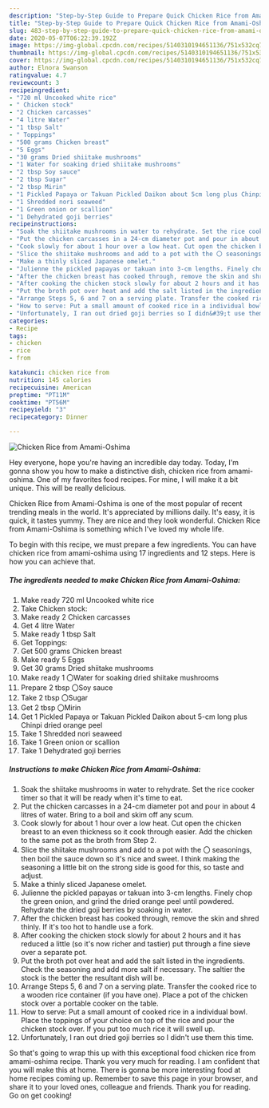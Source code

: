 ```yaml
---
description: "Step-by-Step Guide to Prepare Quick Chicken Rice from Amami-Oshima"
title: "Step-by-Step Guide to Prepare Quick Chicken Rice from Amami-Oshima"
slug: 483-step-by-step-guide-to-prepare-quick-chicken-rice-from-amami-oshima
date: 2020-05-07T06:22:39.192Z
image: https://img-global.cpcdn.com/recipes/5140310194651136/751x532cq70/chicken-rice-from-amami-oshima-recipe-main-photo.jpg
thumbnail: https://img-global.cpcdn.com/recipes/5140310194651136/751x532cq70/chicken-rice-from-amami-oshima-recipe-main-photo.jpg
cover: https://img-global.cpcdn.com/recipes/5140310194651136/751x532cq70/chicken-rice-from-amami-oshima-recipe-main-photo.jpg
author: Elnora Swanson
ratingvalue: 4.7
reviewcount: 3
recipeingredient:
- "720 ml Uncooked white rice"
- " Chicken stock"
- "2 Chicken carcasses"
- "4 litre Water"
- "1 tbsp Salt"
- " Toppings"
- "500 grams Chicken breast"
- "5 Eggs"
- "30 grams Dried shiitake mushrooms"
- "1 Water for soaking dried shiitake mushrooms"
- "2 tbsp Soy sauce"
- "2 tbsp Sugar"
- "2 tbsp Mirin"
- "1 Pickled Papaya or Takuan Pickled Daikon about 5cm long plus Chinpi dried orange peel"
- "1 Shredded nori seaweed"
- "1 Green onion or scallion"
- "1 Dehydrated goji berries"
recipeinstructions:
- "Soak the shiitake mushrooms in water to rehydrate. Set the rice cooker timer so that it will be ready when it&#39;s time to eat."
- "Put the chicken carcasses in a 24-cm diameter pot and pour in about 4 litres of water. Bring to a boil and skim off any scum."
- "Cook slowly for about 1 hour over a low heat. Cut open the chicken breast to an even thickness so it cook through easier. Add the chicken to the same pot as the broth from Step 2."
- "Slice the shiitake mushrooms and add to a pot with the 〇 seasonings, then boil the sauce down so it&#39;s nice and sweet. I think making the seasoning a little bit on the strong side is good for this, so taste and adjust."
- "Make a thinly sliced Japanese omelet."
- "Julienne the pickled papayas or takuan into 3-cm lengths. Finely chop the green onion, and grind the dried orange peel until powdered. Rehydrate the dried goji berries by soaking in water."
- "After the chicken breast has cooked through, remove the skin and shred thinly. If it&#39;s too hot to handle use a fork."
- "After cooking the chicken stock slowly for about 2 hours and it has reduced a little (so it&#39;s now richer and tastier) put through a fine sieve over a separate pot."
- "Put the broth pot over heat and add the salt listed in the ingredients. Check the seasoning and add more salt if necessary. The saltier the stock is the better the resultant dish will be."
- "Arrange Steps 5, 6 and 7 on a serving plate. Transfer the cooked rice to a wooden rice container (if you have one). Place a pot of the chicken stock over a portable cooker on the table."
- "How to serve: Put a small amount of cooked rice in a individual bowl. Place the toppings of your choice on top of the rice and pour the chicken stock over. If you put too much rice it will swell up."
- "Unfortunately, I ran out dried goji berries so I didn&#39;t use them this time."
categories:
- Recipe
tags:
- chicken
- rice
- from

katakunci: chicken rice from 
nutrition: 145 calories
recipecuisine: American
preptime: "PT11M"
cooktime: "PT56M"
recipeyield: "3"
recipecategory: Dinner

---
```



![Chicken Rice from Amami-Oshima](https://img-global.cpcdn.com/recipes/5140310194651136/751x532cq70/chicken-rice-from-amami-oshima-recipe-main-photo.jpg)

Hey everyone, hope you're having an incredible day today. Today, I'm gonna show you how to make a distinctive dish, chicken rice from amami-oshima. One of my favorites food recipes. For mine, I will make it a bit unique. This will be really delicious.



Chicken Rice from Amami-Oshima is one of the most popular of recent trending meals in the world. It's appreciated by millions daily. It's easy, it is quick, it tastes yummy. They are nice and they look wonderful. Chicken Rice from Amami-Oshima is something which I've loved my whole life.


To begin with this recipe, we must prepare a few ingredients. You can have chicken rice from amami-oshima using 17 ingredients and 12 steps. Here is how you can achieve that.

<!--inarticleads1-->

##### The ingredients needed to make Chicken Rice from Amami-Oshima:

1. Make ready 720 ml Uncooked white rice
1. Take  Chicken stock:
1. Make ready 2 Chicken carcasses
1. Get 4 litre Water
1. Make ready 1 tbsp Salt
1. Get  Toppings:
1. Get 500 grams Chicken breast
1. Make ready 5 Eggs
1. Get 30 grams Dried shiitake mushrooms
1. Make ready 1 〇Water for soaking dried shiitake mushrooms
1. Prepare 2 tbsp 〇Soy sauce
1. Take 2 tbsp 〇Sugar
1. Get 2 tbsp 〇Mirin
1. Get 1 Pickled Papaya or Takuan Pickled Daikon about 5-cm long plus Chinpi dried orange peel
1. Take 1 Shredded nori seaweed
1. Take 1 Green onion or scallion
1. Take 1 Dehydrated goji berries




<!--inarticleads2-->

##### Instructions to make Chicken Rice from Amami-Oshima:

1. Soak the shiitake mushrooms in water to rehydrate. Set the rice cooker timer so that it will be ready when it&#39;s time to eat.
1. Put the chicken carcasses in a 24-cm diameter pot and pour in about 4 litres of water. Bring to a boil and skim off any scum.
1. Cook slowly for about 1 hour over a low heat. Cut open the chicken breast to an even thickness so it cook through easier. Add the chicken to the same pot as the broth from Step 2.
1. Slice the shiitake mushrooms and add to a pot with the 〇 seasonings, then boil the sauce down so it&#39;s nice and sweet. I think making the seasoning a little bit on the strong side is good for this, so taste and adjust.
1. Make a thinly sliced Japanese omelet.
1. Julienne the pickled papayas or takuan into 3-cm lengths. Finely chop the green onion, and grind the dried orange peel until powdered. Rehydrate the dried goji berries by soaking in water.
1. After the chicken breast has cooked through, remove the skin and shred thinly. If it&#39;s too hot to handle use a fork.
1. After cooking the chicken stock slowly for about 2 hours and it has reduced a little (so it&#39;s now richer and tastier) put through a fine sieve over a separate pot.
1. Put the broth pot over heat and add the salt listed in the ingredients. Check the seasoning and add more salt if necessary. The saltier the stock is the better the resultant dish will be.
1. Arrange Steps 5, 6 and 7 on a serving plate. Transfer the cooked rice to a wooden rice container (if you have one). Place a pot of the chicken stock over a portable cooker on the table.
1. How to serve: Put a small amount of cooked rice in a individual bowl. Place the toppings of your choice on top of the rice and pour the chicken stock over. If you put too much rice it will swell up.
1. Unfortunately, I ran out dried goji berries so I didn&#39;t use them this time.




So that's going to wrap this up with this exceptional food chicken rice from amami-oshima recipe. Thank you very much for reading. I am confident that you will make this at home. There is gonna be more interesting food at home recipes coming up. Remember to save this page in your browser, and share it to your loved ones, colleague and friends. Thank you for reading. Go on get cooking!
